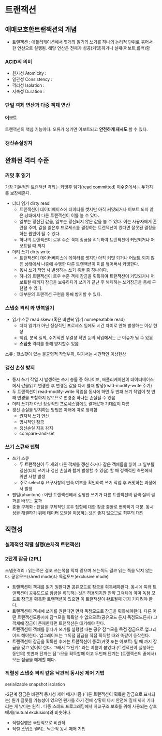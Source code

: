 # 트랜잭션

## 애매모호한트랜잭션의 개념
 - 트랜잭션 : 애플리케이션에서 몇개의 읽기와 쓰기를 하나의 논리적 단위로 묶어서 한 연산으로 실행됨. 해당 연산은 전체가 성공(커밋)하거나 실패(어보트,롤백)함
### ACID의 의미
 - 원자성 Atomicity : 
 - 일관성 Consistency : 
 - 격리성 Isolation : 
 - 지속성 Duration : 

### 단일 객체 연산과 다중 객체 연산

#### 어보트
 트랜잭션의 핵심 기능이다. 오류가 생기면 어보트되고 **안전하게 재시도** 할 수 있다.


### 갱신손실방지


## 완화된 격리 수준
### 커밋 후 읽기
가장 기본적인 트랜잭션 격리는 커밋후 읽기(read committed) 이수준에서는 두가지 를 보장해준다.
- 더티 읽기 dirty read 
  - 트랜잭션이 데이터베이스에 데이터를 썻지만 아직 커밋되거나 어보트 되지 않은 상태에서 다른 트랜잭션이 이를 볼 수 있다.
  - 일부는 갱신된 값을, 일부는 갱신되지 않은 값을 볼 수 있다. 이는 사용자에게 혼란을 주며, 값을 읽은후 프로세스를 결정하는 트랜잭션이 있다면 잘못된 결정을 하는 원인이 될 수 있다.
  - 하나의 트랜잭션이 로우 수준 객체 잠금을 획득하여 트랜잭션이 커밋되거나 어보트될 때 까지
- 더티 쓰기 dirty write 
  - 트랜잭션이 데이터베이스에 데이터를 썻지만 아직 커밋 되거나 어보트 되지 않은 상태에서 나중에 수행한 다른 트랜잭션이 이를 덮어써서 커밋한다.
  - 동시  쓰기 작업 시 발생하는 쓰기 충돌 중 하나이다.
  - 하나의 트랜잭션이 로우 수준 객체 잠금을 획득하여 트랜잭션이 커밋되거나 어보트될 때까지 잠금을 보유하다가 쓰기가 끝난 후 해제하는 쓰기잠금을 통해 구현할 수 있다.
  - 대부분의 트랜잭션 구현을 통해 방지할 수 있다.
 
### 스냅숏 격리 와 반복읽기
- 읽기 스큐 read skew (혹은 비반복 읽기 nonrepeatable read)
  - 더티 읽기가 아닌 정상적인 프로세스 임에도 시간 차이로 인해 발생하는 이상 현상
  - 백업, 분석 질의, 주기적인 무결성 확인 등의 작업에서는 큰 이슈가 될 수 있음
  - **스냅숏** 격리를 통해 방지할수 있음

스큐 : 핫스팟이 있는 불균형적 작업부하, 여기서는 시간적인 이상현상

### 갱신 손실 방지
- 동시 쓰기 작업 시 발생하는 쓰기 충돌 중 하나이며, 애플리케이션이 데이터베이스에서 값을읽고 변경한 후 변경된 값을 다시 쓸때 발생(read-modify-write 주기)
- 두 트랜잭션이 read-modify-write 작업을 동시에 하면 두 번째 쓰기 작업이 첫 번째 변경을 포함하지 않으므로 변경중 하나는 손실될 수 있음
- 더티 쓰기가 아닌 정상적인 프로세스임에도 결과값과 기대값이 다름
- 갱신 손실을 방지하는 방법은 아래에 따로 정리함
  - 원자적 쓰기 연산
  - 명시적인 잠금
  - 갱신손실 자동 감지   
  - compare-and-set

### 쓰기 스큐와 팬텀
- 쓰기 스큐
  - 두 트랜잭션이 두 개의 다른 객체를 갱신 하거나 같은 객체들을 읽어 그 일부를 갱신(더티 쓰기나 갱신 손실과 함께 발생할 수 있음) 할 때 정책적인 측면에서 위반 사항 발생
  - 주로 select후 요구사항의 만족 여부를 확인하여 쓰기 작업 후 커밋하는 과정에서 발생
- 팬텀(phantom) : 어떤 트랜잭션에서 실행한 쓰기가 다른 트랜잭션의 검색 질의 결과를 바꾸는 효과
- 충돌 구체화 : 팬텀을 구체적인 로우 집합에 대한 잠금 충돌로 변화하기 때문. 동시성을 해결하기 위해 데이터 모델을 이용하는것은 좋지 않으므로 최후의 대안


## 직렬성
### 실제적인 직렬 실행(순차적 트랜잭션)

### 2단계 잠금 (2PL)
스냅숏격리 : 읽는쪽은 결코 쓰는쪽을 막지 않으며 쓰는쪽도 결코 읽는 쪽을 막지 않는다.
공유모드(shred mode)나 독점모드(exclusive mode)
- 트랜잭션이 객체를 읽기 원한다면 공유모드로 잠금을 획득해야한다. 동시에 여러 트랜잭션이 공유모드로 잠금을 획득하는것은 허용되지만 만약 그객체에 이미 독점 모드로 잠금을 획득한 트랜잭션이 있으면 이 트랜잭션이 완료될때 까지 기다려야 한다.
- 트랜잭션이 객체에 쓰기를 원한다면 먼저 독점모드로 잠금을 획득해야한다. 다른 어떤 트랜잭션도동시에 잠ㄱ므을 획득할 수 없으므로(공유모드 든지 독점모드든지) 그객체에 잠금이 존재한다면 트랜잭션은 대기해야 한다.
- 트랜잭션이 객체를 읽다가 쓰기를 실행할 때는 공유 잠ㄱ므을 독점 잠금으로 업그레이드 해야한다. 업그레이드는 ㄱ독점 잠금을 직접 획득할 때와 똑같이 동작한다.
- 트랜잭션이 잠금을 획득한 후에는 트랜잭션이 종료(커밋 또는 어보트) 될 때 까지 잠금을 갖고 있어야 한다. 그래서 "2단계" 라는 이름이 붙었다 (트랜잭션이 실행하는 동안의) 첫번째 단계는 잠ㄱ므을 획득할때 이고 두번째 단계는 (트랜잭션의 끝에서) 모든 잠금을 해제할 때다.

### 직렬성 스냅숏 격리 같은 낙관적 동시성 제어 기법
serializable snapshot isolation

-2단계 잠금은 비관적 동시성 제어 메커니즘 (다른 트랜잭션이 획득한 잠금으로 표시되는) 뭔가 잘못될 가능성이 있으면 뭔가를 하기 전에 상황이 다시 안전해 질때 까지 기다리는 게 낫다는 원칙 . 다중 스레드 프로그래밍에서 자교구조 보호를 위해 사용되는 상호배제(mutual exclusion)와 비슷하다.
- 직렬실행은 극단적으로 비관적
- 직렬 스냅숏 결리는 낙관적 동시 제어 기법


